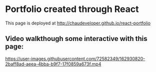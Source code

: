 # Portfolio created through React
This page is deployed at http://chaudeveloper.github.io/react-portfolio
## Video walkthough some interactive with this page:
https://user-images.githubusercontent.com/72582349/162930820-2baff8ad-aeea-4bba-b9f7-17f0859a673f.mp4

